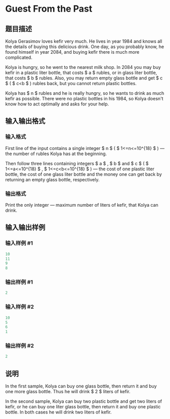 # Guest From the Past

## 题目描述

Kolya Gerasimov loves kefir very much. He lives in year 1984 and knows all the details of buying this delicious drink. One day, as you probably know, he found himself in year 2084, and buying kefir there is much more complicated.

Kolya is hungry, so he went to the nearest milk shop. In 2084 you may buy kefir in a plastic liter bottle, that costs $ a $ rubles, or in glass liter bottle, that costs $ b $ rubles. Also, you may return empty glass bottle and get $ c $ ( $ c&lt;b $ ) rubles back, but you cannot return plastic bottles.

Kolya has $ n $ rubles and he is really hungry, so he wants to drink as much kefir as possible. There were no plastic bottles in his 1984, so Kolya doesn't know how to act optimally and asks for your help.

## 输入输出格式

### 输入格式

First line of the input contains a single integer $ n $ ( $ 1<=n<=10^{18} $ ) — the number of rubles Kolya has at the beginning.

Then follow three lines containing integers $ a $ , $ b $ and $ c $ ( $ 1<=a<=10^{18} $ , $ 1<=c&lt;b<=10^{18} $ ) — the cost of one plastic liter bottle, the cost of one glass liter bottle and the money one can get back by returning an empty glass bottle, respectively.

### 输出格式

Print the only integer — maximum number of liters of kefir, that Kolya can drink.

## 输入输出样例

### 输入样例 #1

```cpp
10
11
9
8

```
### 输出样例 #1

```cpp
2

```
### 输入样例 #2

```cpp
10
5
6
1

```
### 输出样例 #2

```cpp
2

```
## 说明

In the first sample, Kolya can buy one glass bottle, then return it and buy one more glass bottle. Thus he will drink $ 2 $ liters of kefir.

In the second sample, Kolya can buy two plastic bottle and get two liters of kefir, or he can buy one liter glass bottle, then return it and buy one plastic bottle. In both cases he will drink two liters of kefir.

